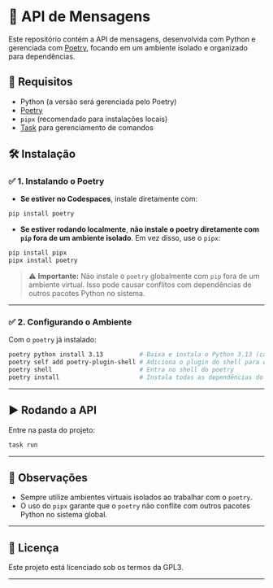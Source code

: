 # 📡 API de Mensagens

Este repositório contém a API de mensagens, desenvolvida com Python e gerenciada com [Poetry](https://python-poetry.org/), focando em um ambiente isolado e organizado para dependências.

## 🚀 Requisitos

- Python (a versão será gerenciada pelo Poetry)
- [Poetry](https://python-poetry.org/)
- `pipx` (recomendado para instalações locais)
- [Task](https://taskfile.dev/) para gerenciamento de comandos

## 🛠️ Instalação

### ✅ 1. Instalando o Poetry

- **Se estiver no Codespaces**, instale diretamente com:

```bash
pip install poetry
```

- **Se estiver rodando localmente**, **não instale o poetry diretamente com `pip` fora de um ambiente isolado**. Em vez disso, use o `pipx`:

```bash
pip install pipx
pipx install poetry
```

> ⚠️ **Importante:** Não instale o `poetry` globalmente com `pip` fora de um ambiente virtual. Isso pode causar conflitos com dependências de outros pacotes Python no sistema.

---

### ✅ 2. Configurando o Ambiente

Com o `poetry` já instalado:

```bash
poetry python install 3.13          # Baixa e instala o Python 3.13 (caso necessário)
poetry self add poetry-plugin-shell # Adiciona o plugin do shell para o poetry
poetry shell                        # Entra no shell do poetry
poetry install                      # Instala todas as dependências do projeto
```

---

## ▶️ Rodando a API

Entre na pasta do projeto:

```bash
task run
```

---

## 📌 Observações

- Sempre utilize ambientes virtuais isolados ao trabalhar com o `poetry`.
- O uso do `pipx` garante que o `poetry` não conflite com outros pacotes Python no sistema global.

---

## 📄 Licença

Este projeto está licenciado sob os termos da GPL3.

---
